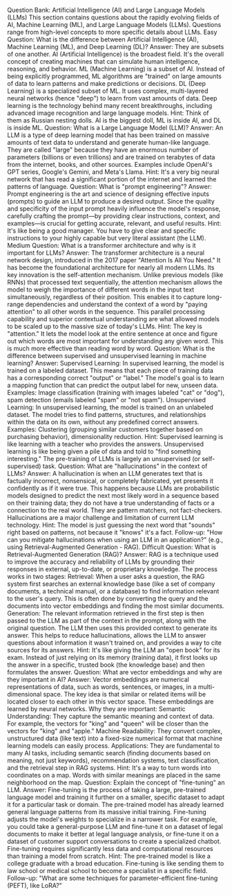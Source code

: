 Question Bank: Artificial Intelligence (AI) and Large Language Models (LLMs)
This section contains questions about the rapidly evolving fields of AI, Machine Learning (ML), and Large Language Models (LLMs). Questions range from high-level concepts to more specific details about LLMs.
Easy
Question: What is the difference between Artificial Intelligence (AI), Machine Learning (ML), and Deep Learning (DL)?
Answer: They are subsets of one another.
AI (Artificial Intelligence) is the broadest field. It's the overall concept of creating machines that can simulate human intelligence, reasoning, and behavior.
ML (Machine Learning) is a subset of AI. Instead of being explicitly programmed, ML algorithms are "trained" on large amounts of data to learn patterns and make predictions or decisions.
DL (Deep Learning) is a specialized subset of ML. It uses complex, multi-layered neural networks (hence "deep") to learn from vast amounts of data. Deep learning is the technology behind many recent breakthroughs, including advanced image recognition and large language models.
Hint: Think of them as Russian nesting dolls. AI is the biggest doll, ML is inside AI, and DL is inside ML.
Question: What is a Large Language Model (LLM)?
Answer: An LLM is a type of deep learning model that has been trained on massive amounts of text data to understand and generate human-like language. They are called "large" because they have an enormous number of parameters (billions or even trillions) and are trained on terabytes of data from the internet, books, and other sources. Examples include OpenAI's GPT series, Google's Gemini, and Meta's Llama.
Hint: It's a very big neural network that has read a significant portion of the internet and learned the patterns of language.
Question: What is "prompt engineering"?
Answer: Prompt engineering is the art and science of designing effective inputs (prompts) to guide an LLM to produce a desired output. Since the quality and specificity of the input prompt heavily influence the model's response, carefully crafting the prompt—by providing clear instructions, context, and examples—is crucial for getting accurate, relevant, and useful results.
Hint: It's like being a good manager. You have to give clear and specific instructions to your highly capable but very literal assistant (the LLM).
Medium
Question: What is a transformer architecture and why is it important for LLMs?
Answer: The transformer architecture is a neural network design, introduced in the 2017 paper "Attention Is All You Need." It has become the foundational architecture for nearly all modern LLMs.
Its key innovation is the self-attention mechanism. Unlike previous models (like RNNs) that processed text sequentially, the attention mechanism allows the model to weigh the importance of different words in the input text simultaneously, regardless of their position. This enables it to capture long-range dependencies and understand the context of a word by "paying attention" to all other words in the sequence. This parallel processing capability and superior contextual understanding are what allowed models to be scaled up to the massive size of today's LLMs.
Hint: The key is "attention." It lets the model look at the entire sentence at once and figure out which words are most important for understanding any given word. This is much more effective than reading word by word.
Question: What is the difference between supervised and unsupervised learning in machine learning?
Answer:
Supervised Learning: In supervised learning, the model is trained on a labeled dataset. This means that each piece of training data has a corresponding correct "output" or "label." The model's goal is to learn a mapping function that can predict the output label for new, unseen data.
Examples: Image classification (training with images labeled "cat" or "dog"), spam detection (emails labeled "spam" or "not spam").
Unsupervised Learning: In unsupervised learning, the model is trained on an unlabeled dataset. The model tries to find patterns, structures, and relationships within the data on its own, without any predefined correct answers.
Examples: Clustering (grouping similar customers together based on purchasing behavior), dimensionality reduction.
Hint: Supervised learning is like learning with a teacher who provides the answers. Unsupervised learning is like being given a pile of data and told to "find something interesting." The pre-training of LLMs is largely an unsupervised (or self-supervised) task.
Question: What are "hallucinations" in the context of LLMs?
Answer: A hallucination is when an LLM generates text that is factually incorrect, nonsensical, or completely fabricated, yet presents it confidently as if it were true. This happens because LLMs are probabilistic models designed to predict the next most likely word in a sequence based on their training data; they do not have a true understanding of facts or a connection to the real world. They are pattern matchers, not fact-checkers. Hallucinations are a major challenge and limitation of current LLM technology.
Hint: The model is just guessing the next word that "sounds" right based on patterns, not because it "knows" it's a fact.
Follow-up: "How can you mitigate hallucinations when using an LLM in an application?" (e.g., using Retrieval-Augmented Generation - RAG).
Difficult
Question: What is Retrieval-Augmented Generation (RAG)?
Answer: RAG is a technique used to improve the accuracy and reliability of LLMs by grounding their responses in external, up-to-date, or proprietary knowledge.
The process works in two stages:
Retrieval: When a user asks a question, the RAG system first searches an external knowledge base (like a set of company documents, a technical manual, or a database) to find information relevant to the user's query. This is often done by converting the query and the documents into vector embeddings and finding the most similar documents.
Generation: The relevant information retrieved in the first step is then passed to the LLM as part of the context in the prompt, along with the original question. The LLM then uses this provided context to generate its answer.
This helps to reduce hallucinations, allows the LLM to answer questions about information it wasn't trained on, and provides a way to cite sources for its answers.
Hint: It's like giving the LLM an "open book" for its exam. Instead of just relying on its memory (training data), it first looks up the answer in a specific, trusted book (the knowledge base) and then formulates the answer.
Question: What are vector embeddings and why are they important in AI?
Answer: Vector embeddings are numerical representations of data, such as words, sentences, or images, in a multi-dimensional space. The key idea is that similar or related items will be located closer to each other in this vector space. These embeddings are learned by neural networks.
Why they are important:
Semantic Understanding: They capture the semantic meaning and context of data. For example, the vectors for "king" and "queen" will be closer than the vectors for "king" and "apple."
Machine Readability: They convert complex, unstructured data (like text) into a fixed-size numerical format that machine learning models can easily process.
Applications: They are fundamental to many AI tasks, including semantic search (finding documents based on meaning, not just keywords), recommendation systems, text classification, and the retrieval step in RAG systems.
Hint: It's a way to turn words into coordinates on a map. Words with similar meanings are placed in the same neighborhood on the map.
Question: Explain the concept of "fine-tuning" an LLM.
Answer: Fine-tuning is the process of taking a large, pre-trained language model and training it further on a smaller, specific dataset to adapt it for a particular task or domain. The pre-trained model has already learned general language patterns from its massive initial training. Fine-tuning adjusts the model's weights to specialize in a narrower task.
For example, you could take a general-purpose LLM and fine-tune it on a dataset of legal documents to make it better at legal language analysis, or fine-tune it on a dataset of customer support conversations to create a specialized chatbot. Fine-tuning requires significantly less data and computational resources than training a model from scratch.
Hint: The pre-trained model is like a college graduate with a broad education. Fine-tuning is like sending them to law school or medical school to become a specialist in a specific field.
Follow-up: "What are some techniques for parameter-efficient fine-tuning (PEFT), like LoRA?"
